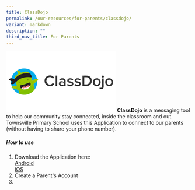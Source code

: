 ```yaml
---
title: ClassDojo
permalink: /our-resources/for-parents/classdojo/
variant: markdown
description: ""
third_nav_title: For Parents
---
```

![](/images/For%20Parents/Classdojo.png)
<strong>ClassDojo</strong> is a messaging tool to help our community stay connected, inside the classroom and out. Townsville Primary School uses this Application to connect to our parents (without having to share your phone number). 

<h5>How to use</h5>

1) Download the Application here:
			<br>
			<a href="https://play.google.com/store/apps/details?id=com.classdojo.android&amp;pli=1">Android</a>
			<br>
			<a href="https://apps.apple.com/us/app/classdojo/id552602056">iOS</a>
2) Create a Parent's Account
3)  